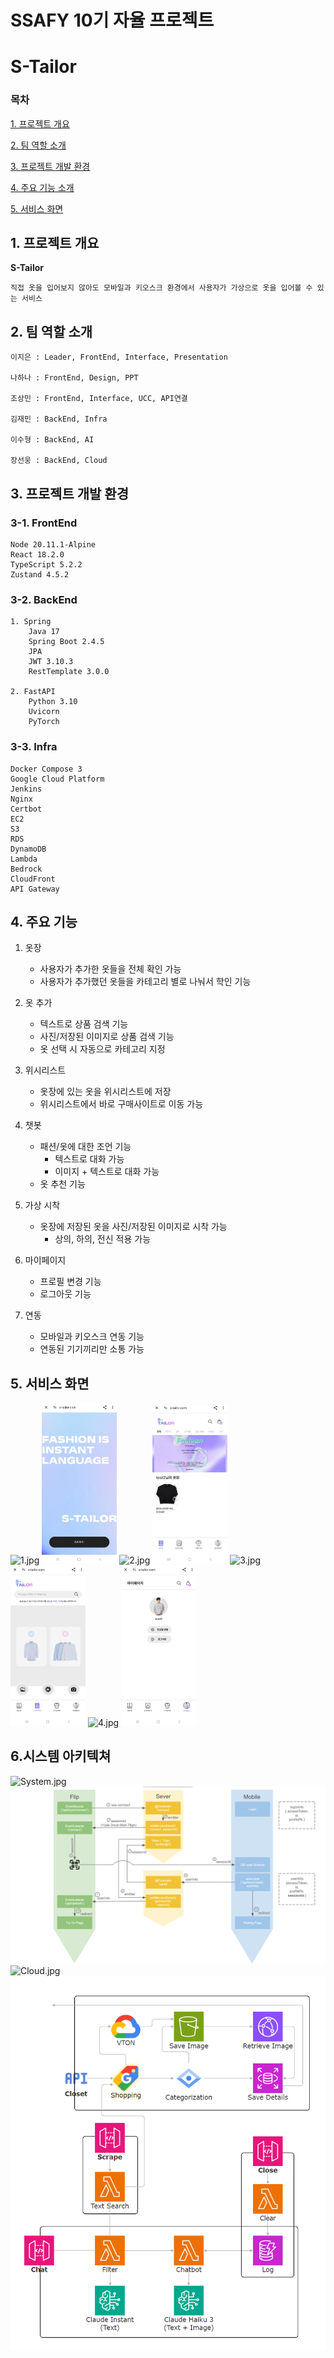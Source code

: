 # SSAFY 10기 자율 프로젝트 

# S-Tailor

### 목차

[1. 프로젝트 개요](#1-프로젝트-개요)

[2. 팀 역할 소개](#2-팀-소개)

[3. 프로젝트 개발 환경](#3-프로젝트-개발-환경)

[4. 주요 기능 소개](#4-주요-기능-소개)

[5. 서비스 화면](#5-서비스-화면)

## 1. 프로젝트 개요

<b>S-Tailor</b>

    직접 옷을 입어보지 않아도 모바일과 키오스크 환경에서 사용자가 가상으로 옷을 입어볼 수 있는 서비스

## 2. 팀 역할 소개

    이지은 : Leader, FrontEnd, Interface, Presentation 

    나하나 : FrontEnd, Design, PPT

    조상민 : FrontEnd, Interface, UCC, API연결

    김재민 : BackEnd, Infra

    이수형 : BackEnd, AI

    장선웅 : BackEnd, Cloud

## 3. 프로젝트 개발 환경

<h3>3-1. FrontEnd</h3>

```
Node 20.11.1-Alpine
React 18.2.0
TypeScript 5.2.2
Zustand 4.5.2
```

<h3>3-2. BackEnd</h3>

```
1. Spring
    Java 17
    Spring Boot 2.4.5
    JPA
    JWT 3.10.3
    RestTemplate 3.0.0

2. FastAPI
    Python 3.10
    Uvicorn
    PyTorch
```

<h3>3-3. Infra</h3>

```
Docker Compose 3
Google Cloud Platform
Jenkins
Nginx
Certbot
EC2
S3
RDS
DynamoDB
Lambda
Bedrock
CloudFront
API Gateway
```

## 4. 주요 기능

1. 옷장

   - 사용자가 추가한 옷들을 전체 확인 가능
   - 사용자가 추가했던 옷들을 카테고리 별로 나눠서 학인 기능

2. 옷 추가

   - 텍스트로 상품 검색 기능
   - 사진/저장된 이미지로 상품 검색 기능
   - 옷 선택 시 자동으로 카테고리 지정

3. 위시리스트

   - 옷장에 있는 옷을 위시리스트에 저장
   - 위시리스트에서 바로 구매사이트로 이동 가능

4. 챗봇

   - 패션/옷에 대한 조언 기능
     - 텍스트로 대화 가능
     - 이미지 + 텍스트로 대화 가능
   - 옷 추천 기능

5. 가상 시착

   - 옷장에 저장된 옷을 사진/저장된 이미지로 시착 가능
     - 상의, 하의, 전신 적용 가능

6. 마이페이지

   - 프로필 변경 기능
   - 로그아웃 기능

7. 연동
   - 모바일과 키오스크 연동 기능
   - 연동된 기기끼리만 소통 가능

## 5. 서비스 화면

![1.jpg]() <img src="readme_images/1.jpg"  width="120" margin="10">
![2.jpg]() <img src="readme_images/2.jpg"  width="120" margin="10">
![3.jpg]() <img src="readme_images/3.jpg"  width="120" margin="10">
![4.jpg]() <img src="readme_images/4.jpg"  width="120" margin="10">

## 6.시스템 아키텍쳐

![System.jpg]() <img src="readme_images/System.png">
![Cloud.jpg]() <img src="readme_images/Cloud.png">
